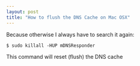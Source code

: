 ```yaml
---
layout: post
title: "How to flush the DNS Cache on Mac OSX"
---
```

Because otherwise I always have to search it again:

    $ sudo killall -HUP mDNSResponder

This command will reset (flush) the DNS cache
